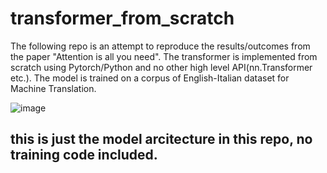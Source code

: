 # transformer_from_scratch

The following repo is an attempt to reproduce the results/outcomes from the paper "Attention is all you need". The transformer is implemented from scratch using Pytorch/Python and no other high level API(nn.Transformer etc.). The model is trained on a corpus of English-Italian dataset for Machine Translation.

![image](https://github.com/user-attachments/assets/30648bce-a5bf-470d-9062-6398d3172354)


## this is just the model arcitecture in this repo, no training code included.
